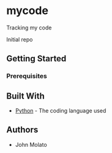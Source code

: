 # mycode
Tracking my code

Initial repo

## Getting Started

### Prerequisites

## Built With

* [Python](https://www.python.org/) - The coding language used

## Authors

* John Molato 
